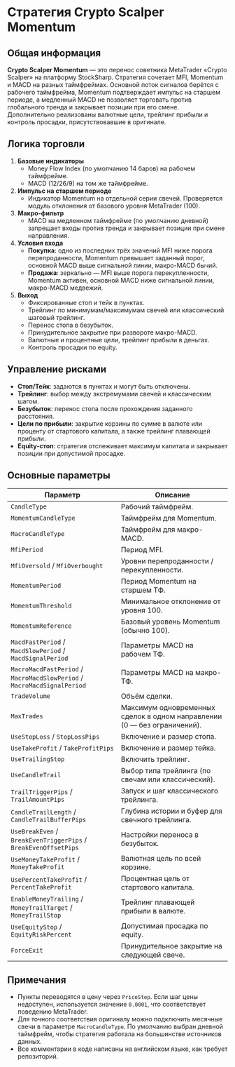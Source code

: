 # Стратегия Crypto Scalper Momentum

## Общая информация

**Crypto Scalper Momentum** — это перенос советника MetaTrader «Crypto Scalper» на платформу StockSharp. Стратегия сочетает MFI, Momentum и MACD на разных таймфреймах. Основной поток сигналов берётся с рабочего таймфрейма, Momentum подтверждает импульс на старшем периоде, а медленный MACD не позволяет торговать против глобального тренда и закрывает позиции при его смене. Дополнительно реализованы валютные цели, трейлинг прибыли и контроль просадки, присутствовавшие в оригинале.

## Логика торговли

1. **Базовые индикаторы**
   - Money Flow Index (по умолчанию 14 баров) на рабочем таймфрейме.
   - MACD (12/26/9) на том же таймфрейме.
2. **Импульс на старшем периоде**
   - Индикатор Momentum на отдельной серии свечей. Проверяется модуль отклонения от базового уровня MetaTrader (100).
3. **Макро-фильтр**
   - MACD на медленном таймфрейме (по умолчанию дневной) запрещает входы против тренда и закрывает позиции при смене направления.
4. **Условия входа**
   - **Покупка**: одно из последних трёх значений MFI ниже порога перепроданности, Momentum превышает заданный порог, основной MACD выше сигнальной линии, макро-MACD бычий.
   - **Продажа**: зеркально — MFI выше порога перекупленности, Momentum активен, основной MACD ниже сигнальной линии, макро-MACD медвежий.
5. **Выход**
   - Фиксированные стоп и тейк в пунктах.
   - Трейлинг по минимумам/максимумам свечей или классический шаговый трейлинг.
   - Перенос стопа в безубыток.
   - Принудительное закрытие при развороте макро-MACD.
   - Валютные и процентные цели, трейлинг прибыли в деньгах.
   - Контроль просадки по equity.

## Управление рисками

- **Стоп/Тейк**: задаются в пунктах и могут быть отключены.
- **Трейлинг**: выбор между экстремумами свечей и классическим шагом.
- **Безубыток**: перенос стопа после прохождения заданного расстояния.
- **Цели по прибыли**: закрытие корзины по сумме в валюте или проценту от стартового капитала, а также трейлинг плавающей прибыли.
- **Equity-стоп**: стратегия отслеживает максимум капитала и закрывает позиции при допустимой просадке.

## Основные параметры

| Параметр | Описание |
|----------|----------|
| `CandleType` | Рабочий таймфрейм. |
| `MomentumCandleType` | Таймфрейм для Momentum. |
| `MacroCandleType` | Таймфрейм для макро-MACD. |
| `MfiPeriod` | Период MFI. |
| `MfiOversold` / `MfiOverbought` | Уровни перепроданности / перекупленности. |
| `MomentumPeriod` | Период Momentum на старшем ТФ. |
| `MomentumThreshold` | Минимальное отклонение от уровня 100. |
| `MomentumReference` | Базовый уровень Momentum (обычно 100). |
| `MacdFastPeriod` / `MacdSlowPeriod` / `MacdSignalPeriod` | Параметры MACD на рабочем ТФ. |
| `MacroMacdFastPeriod` / `MacroMacdSlowPeriod` / `MacroMacdSignalPeriod` | Параметры MACD на макро-ТФ. |
| `TradeVolume` | Объём сделки. |
| `MaxTrades` | Максимум одновременных сделок в одном направлении (0 — без ограничений). |
| `UseStopLoss` / `StopLossPips` | Включение и размер стопа. |
| `UseTakeProfit` / `TakeProfitPips` | Включение и размер тейка. |
| `UseTrailingStop` | Включить трейлинг. |
| `UseCandleTrail` | Выбор типа трейлинга (по свечам или классический). |
| `TrailTriggerPips` / `TrailAmountPips` | Запуск и шаг классического трейлинга. |
| `CandleTrailLength` / `CandleTrailBufferPips` | Глубина истории и буфер для свечного трейлинга. |
| `UseBreakEven` / `BreakEvenTriggerPips` / `BreakEvenOffsetPips` | Настройки переноса в безубыток. |
| `UseMoneyTakeProfit` / `MoneyTakeProfit` | Валютная цель по всей корзине. |
| `UsePercentTakeProfit` / `PercentTakeProfit` | Процентная цель от стартового капитала. |
| `EnableMoneyTrailing` / `MoneyTrailTarget` / `MoneyTrailStop` | Трейлинг плавающей прибыли в валюте. |
| `UseEquityStop` / `EquityRiskPercent` | Допустимая просадка по equity. |
| `ForceExit` | Принудительное закрытие на следующей свече. |

## Примечания

- Пункты переводятся в цену через `PriceStep`. Если шаг цены недоступен, используется значение `0.0001`, что соответствует поведению MetaTrader.
- Для точного соответствия оригиналу можно подключить месячные свечи в параметре `MacroCandleType`. По умолчанию выбран дневной таймфрейм, чтобы стратегия работала на большинстве источников данных.
- Все комментарии в коде написаны на английском языке, как требует репозиторий.
